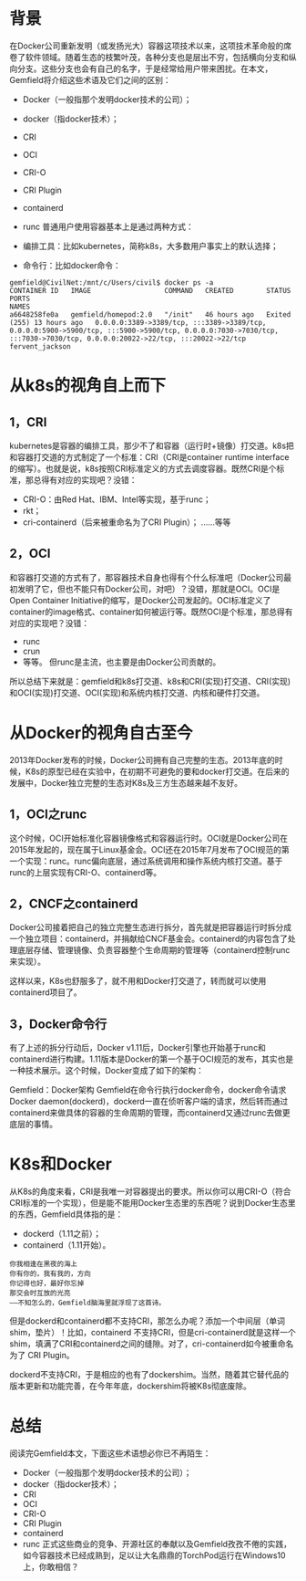 # 背景
在Docker公司重新发明（或发扬光大）容器这项技术以来，这项技术革命般的席卷了软件领域。随着生态的枝繁叶茂，各种分支也是层出不穷，包括横向分支和纵向分支。这些分支也会有自己的名字，于是经常给用户带来困扰。在本文，Gemfield将介绍这些术语及它们之间的区别：

- Docker（一般指那个发明docker技术的公司）；
- docker（指docker技术）；
- CRI
- OCI
- CRI-O
- CRI Plugin
- containerd
- runc
普通用户使用容器基本上是通过两种方式：

- 编排工具：比如kubernetes，简称k8s，大多数用户事实上的默认选择；
- 命令行：比如docker命令：
```
gemfield@CivilNet:/mnt/c/Users/civil$ docker ps -a
CONTAINER ID   IMAGE                  COMMAND   CREATED        STATUS                      PORTS                                                                                                                                                                      NAMES
a6648258fe0a   gemfield/homepod:2.0   "/init"   46 hours ago   Exited (255) 13 hours ago   0.0.0.0:3389->3389/tcp, :::3389->3389/tcp, 0.0.0.0:5900->5900/tcp, :::5900->5900/tcp, 0.0.0.0:7030->7030/tcp, :::7030->7030/tcp, 0.0.0.0:20022->22/tcp, :::20022->22/tcp   fervent_jackson
```
# 从k8s的视角自上而下
## 1，CRI

kubernetes是容器的编排工具，那少不了和容器（运行时+镜像）打交道。k8s把和容器打交道的方式制定了一个标准：CRI（CRI是container runtime interface的缩写）。也就是说，k8s按照CRI标准定义的方式去调度容器。既然CRI是个标准，那总得有对应的实现吧？没错：

- CRI-O：由Red Hat、IBM、Intel等实现，基于runc；
- rkt；
- cri-containerd（后来被重命名为了CRI Plugin）；
......等等

## 2，OCI 

和容器打交道的方式有了，那容器技术自身也得有个什么标准吧（Docker公司最初发明了它，但也不能只有Docker公司，对吧）？没错，那就是OCI。OCI是Open Container Initiative的缩写，是Docker公司发起的。OCI标准定义了container的image格式、container如何被运行等。既然OCI是个标准，那总得有对应的实现吧？没错：

- runc
- crun
- 等等。
但runc是主流，也主要是由Docker公司贡献的。

所以总结下来就是：gemfield和k8s打交道、k8s和CRI(实现)打交道、CRI(实现)和OCI(实现)打交道、OCI(实现)和系统内核打交道、内核和硬件打交道。

# 从Docker的视角自古至今
2013年Docker发布的时候，Docker公司拥有自己完整的生态。2013年底的时候，K8s的原型已经在实验中，在初期不可避免的要和docker打交道。在后来的发展中，Docker独立完整的生态对K8s及三方生态越来越不友好。

## 1，OCI之runc

这个时候，OCI开始标准化容器镜像格式和容器运行时。OCI就是Docker公司在2015年发起的，现在属于Linux基金会。OCI还在2015年7月发布了OCI规范的第一个实现：runc。runc偏向底层，通过系统调用和操作系统内核打交道。基于runc的上层实现有CRI-O、containerd等。

## 2，CNCF之containerd

Docker公司接着把自己的独立完整生态进行拆分，首先就是把容器运行时拆分成一个独立项目：containerd，并捐献给CNCF基金会。containerd的内容包含了处理底层存储、管理镜像、负责容器整个生命周期的管理等（containerd控制runc来实现）。

这样以来，K8s也舒服多了，就不用和Docker打交道了，转而就可以使用containerd项目了。

## 3，Docker命令行

有了上述的拆分行动后，Docker v1.11后，Docker引擎也开始基于runc和containerd进行构建。1.11版本是Docker的第一个基于OCI规范的发布，其实也是一种技术展示。这个时候，Docker变成了如下的架构：


Gemfield：Docker架构
Gemfield在命令行执行docker命令，docker命令请求Docker daemon(dockerd)，dockerd一直在侦听客户端的请求，然后转而通过containerd来做具体的容器的生命周期的管理，而containerd又通过runc去做更底层的事情。

# K8s和Docker
从K8s的角度来看，CRI是我唯一对容器提出的要求。所以你可以用CRI-O（符合CRI标准的一个实现），但是能不能用Docker生态里的东西呢？说到Docker生态里的东西，Gemfield具体指的是：

- dockerd（1.11之前）；
- containerd（1.11开始）。
```
你我相逢在黑夜的海上
你有你的，我有我的，方向
你记得也好，最好你忘掉
那交会时互放的光亮
——不知怎么的，Gemfield脑海里就浮现了这首诗。
```
但是dockerd和containerd都不支持CRI，那怎么办呢？添加一个中间层（单词shim，垫片）！比如，containerd 不支持CRI，但是cri-containerd就是这样一个shim，填满了CRI和containerd之间的缝隙。对了，cri-containerd如今被重命名为了 CRI Plugin。

dockerd不支持CRI，于是相应的也有了dockershim。当然，随着其它替代品的版本更新和功能完善，在今年年底，dockershim将被K8s彻底废除。

# 总结
阅读完Gemfield本文，下面这些术语想必你已不再陌生：

- Docker（一般指那个发明docker技术的公司）；
- docker（指docker技术）；
- CRI
- OCI
- CRI-O
- CRI Plugin
- containerd
- runc
正式这些商业的竞争、开源社区的奉献以及Gemfield孜孜不倦的实践，如今容器技术已经成熟到，足以让大名鼎鼎的TorchPod运行在Windows10上，你敢相信？

